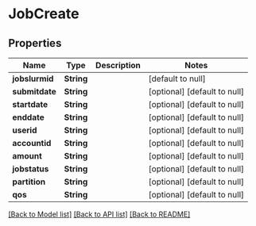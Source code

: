 # JobCreate

## Properties
Name | Type | Description | Notes
------------ | ------------- | ------------- | -------------
**jobslurmid** | **String** |  | [default to null]
**submitdate** | **String** |  | [optional] [default to null]
**startdate** | **String** |  | [optional] [default to null]
**enddate** | **String** |  | [optional] [default to null]
**userid** | **String** |  | [optional] [default to null]
**accountid** | **String** |  | [optional] [default to null]
**amount** | **String** |  | [optional] [default to null]
**jobstatus** | **String** |  | [optional] [default to null]
**partition** | **String** |  | [optional] [default to null]
**qos** | **String** |  | [optional] [default to null]

[[Back to Model list]](../README.md#documentation-for-models) [[Back to API list]](../README.md#documentation-for-api-endpoints) [[Back to README]](../README.md)


